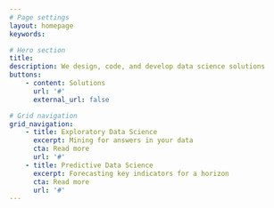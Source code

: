 ```yaml
---
# Page settings
layout: homepage
keywords:

# Hero section
title: 
description: We design, code, and develop data science solutions
buttons:
    - content: Solutions
      url: '#'
      external_url: false

# Grid navigation
grid_navigation:
    - title: Exploratory Data Science
      excerpt: Mining for answers in your data
      cta: Read more
      url: '#'      
    - title: Predictive Data Science
      excerpt: Forecasting key indicators for a horizon
      cta: Read more
      url: '#'
---
```

